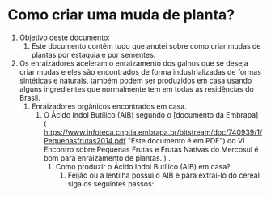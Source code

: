 <!-- markdownlint-disable-next-line -->
<div class="topnav" id="myTopnav">
   <!-- markdownlint-disable-next-line -->    
   <div w3-include-html="/menu.inc"></div>
</div>

# Como criar uma muda de planta?


1. Objetivo deste documento:
   1. Este documento contém tudo que anotei sobre como criar mudas de plantas por estaquia e por sementes.
2. Os enraizadores aceleram o enraizamento dos galhos que se deseja criar mudas e eles são encontrados de forma industrializadas de formas sintéticas e naturais, também podem ser produzidos em casa usando alguns ingredientes que normalmente tem em todas as residências do Brasil.
   1. Enraizadores orgânicos encontrados em casa.
      1. O Ácido Indol Butílico (AIB) segundo o [documento da Embrapa] ( https://www.infoteca.cnptia.embrapa.br/bitstream/doc/740939/1/Pequenasfrutas2014.pdf "Este documento é em PDF") do VI Encontro sobre Pequenas Frutas e Frutas Nativas do Mercosul é bom para enraizamento de plantas. ) .
         1. Como produzir o Ácido Indol Butílico (AIB) em casa?
            1. Feijão ou a lentilha possui o AIB e para extraí-lo do cereal siga os seguintes passos:

<!-- markdownlint-disable-next-line -->
<script>  includeHTML(); </script>

